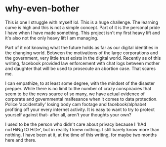 # why-even-bother


This is one I struggle with myself lol. This is a huge challenge. The learning curve is high and this is not a simple concept. Part of it is the personal pride I have when I have made something. This project isn't my first heavy lift and it's also not the only heavy lift I am managing.

Part of it not knowing what the future holds as far as our digital identities in the changing world. Between the motivations of the large corporations and the government, very little trust exists in the digital world. Recently as of this writing, facebook provided law enforcement with chat logs between mother and daughter that will be used to prosecute an abortion case. That scares me.

I can empathize, to at least some degree, with the mindset of the disaster prepper. While there is no limit to the number of crazy conspiracies that seem to be the news source of so many, we have actual evidence of corporate and governmental malfesance when it comes to data protection. Police 'accidentally' losing body cam footage and facebook/alphabet profiting off your every internet activity. It is easy to want to try to protect yourself against that- after all, aren't your thoughts your own?

I used to be the person who didn't care about privacy because I 'hAd noTHiNg tO HiDe', but in reality I knew nothing. I still barely know more than nothing. I have been at it, at the time of this writing, for maybe two months here and there.